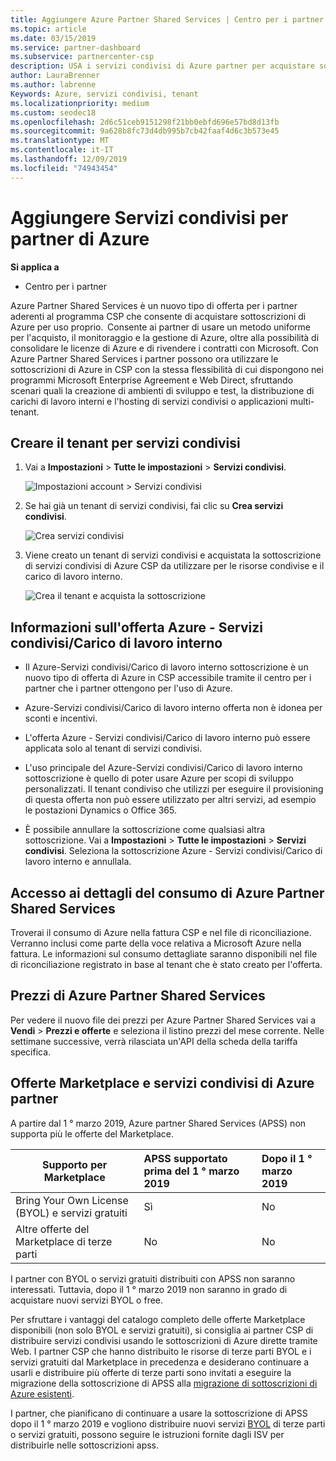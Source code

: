 ```yaml
---
title: Aggiungere Azure Partner Shared Services | Centro per i partner
ms.topic: article
ms.date: 03/15/2019
ms.service: partner-dashboard
ms.subservice: partnercenter-csp
description: USA i servizi condivisi di Azure partner per acquistare sottoscrizioni di Azure per uso personale e per avere un metodo uniforme per l'acquisto, il monitoraggio e la gestione di Azure.
author: LauraBrenner
ms.author: labrenne
Keywords: Azure, servizi condivisi, tenant
ms.localizationpriority: medium
ms.custom: seodec18
ms.openlocfilehash: 2d6c51ceb9151298f21bb0ebfd696e57bd8d13fb
ms.sourcegitcommit: 9a628b8fc73d4db995b7cb42faaf4d6c3b573e45
ms.translationtype: MT
ms.contentlocale: it-IT
ms.lasthandoff: 12/09/2019
ms.locfileid: "74943454"
---
```

# <a name="add-azure-partner-shared-services"></a>Aggiungere Servizi condivisi per partner di Azure

**Si applica a**

-  Centro per i partner

Azure Partner Shared Services è un nuovo tipo di offerta per i partner aderenti al programma CSP che consente di acquistare sottoscrizioni di Azure per uso proprio.  Consente ai partner di usare un metodo uniforme per l'acquisto, il monitoraggio e la gestione di Azure, oltre alla possibilità di consolidare le licenze di Azure e di rivendere i contratti con Microsoft. Con Azure Partner Shared Services i partner possono ora utilizzare le sottoscrizioni di Azure in CSP con la stessa flessibilità di cui dispongono nei programmi Microsoft Enterprise Agreement e Web Direct, sfruttando scenari quali la creazione di ambienti di sviluppo e test, la distribuzione di carichi di lavoro interni e l'hosting di servizi condivisi o applicazioni multi-tenant.  

## <a name="create-the-shared-services-tenant"></a>Creare il tenant per servizi condivisi

1. Vai a **Impostazioni** > **Tutte le impostazioni** > **Servizi condivisi**.

    ![**Impostazioni account** > **Servizi condivisi**](images/sharedservices2.png)

2. Se hai già un tenant di servizi condivisi, fai clic su **Crea servizi condivisi**.

    ![Crea servizi condivisi](images/sharedservices3.png)

3. Viene creato un tenant di servizi condivisi e acquistata la sottoscrizione di servizi condivisi di Azure CSP da utilizzare per le risorse condivise e il carico di lavoro interno.

    ![Crea il tenant e acquista la sottoscrizione](images/sharedservices5.png)

## <a name="about-the-azure--internalshared-services-offer"></a>Informazioni sull'offerta Azure - Servizi condivisi/Carico di lavoro interno

- Il Azure-Servizi condivisi/Carico di lavoro interno sottoscrizione è un nuovo tipo di offerta di Azure in CSP accessibile tramite il centro per i partner che i partner ottengono per l'uso di Azure. 

- Azure-Servizi condivisi/Carico di lavoro interno offerta non è idonea per sconti e incentivi.

- L'offerta Azure - Servizi condivisi/Carico di lavoro interno può essere applicata solo al tenant di servizi condivisi.

- L'uso principale del Azure-Servizi condivisi/Carico di lavoro interno sottoscrizione è quello di poter usare Azure per scopi di sviluppo personalizzati. Il tenant condiviso che utilizzi per eseguire il provisioning di questa offerta non può essere utilizzato per altri servizi, ad esempio le postazioni Dynamics o Office 365. 

- È possibile annullare la sottoscrizione come qualsiasi altra sottoscrizione. Vai a **Impostazioni** > **Tutte le impostazioni** > **Servizi condivisi**. Seleziona la sottoscrizione Azure - Servizi condivisi/Carico di lavoro interno e annullala.

## <a name="accessing-azure-partner-shared-services-consumption-details"></a>Accesso ai dettagli del consumo di Azure Partner Shared Services

Troverai il consumo di Azure nella fattura CSP e nel file di riconciliazione. Verranno inclusi come parte della voce relativa a Microsoft Azure nella fattura. Le informazioni sul consumo dettagliate saranno disponibili nel file di riconciliazione registrato in base al tenant che è stato creato per l'offerta. 

## <a name="azure-partner-shared-services-pricing"></a>Prezzi di Azure Partner Shared Services

Per vedere il nuovo file dei prezzi per Azure Partner Shared Services vai a **Vendi** > **Prezzi e offerte** e seleziona il listino prezzi del mese corrente. Nelle settimane successive, verrà rilasciata un'API della scheda della tariffa specifica.

## <a name="marketplace-offers-and-azure-partner-shared-services"></a>Offerte Marketplace e servizi condivisi di Azure partner

A partire dal 1 ° marzo 2019, Azure partner Shared Services (APSS) non supporta più le offerte del Marketplace.   

|**Supporto per Marketplace**   |**APSS supportato prima del 1 ° marzo 2019**|**Dopo il 1 ° marzo 2019**|
|---------------------------|:----------------------------|:-------------------|
|Bring Your Own License (BYOL) e servizi gratuiti   | Sì   | No|
|Altre offerte del Marketplace di terze parti   | No   |No|


I partner con BYOL o servizi gratuiti distribuiti con APSS non saranno interessati. Tuttavia, dopo il 1 ° marzo 2019 non saranno in grado di acquistare nuovi servizi BYOL o free. 

Per sfruttare i vantaggi del catalogo completo delle offerte Marketplace disponibili (non solo BYOL e servizi gratuiti), si consiglia ai partner CSP di distribuire servizi condivisi usando le sottoscrizioni di Azure dirette tramite Web.  I partner CSP che hanno distribuito le risorse di terze parti BYOL e i servizi gratuiti dal Marketplace in precedenza e desiderano continuare a usarli e distribuire più offerte di terze parti sono invitati a eseguire la migrazione della sottoscrizione di APSS alla [migrazione di sottoscrizioni di Azure esistenti](https://docs.microsoft.com/azure/cloud-solution-provider/migration/migration#migrating-existing-azure-subscriptions).

I partner, che pianificano di continuare a usare la sottoscrizione di APSS dopo il 1 ° marzo 2019 e vogliono distribuire nuovi servizi [BYOL](https://azuremarketplace.microsoft.com/marketplace/apps?filters=byol) di terze parti o servizi gratuiti, possono seguire le istruzioni fornite dagli ISV per distribuirle nelle sottoscrizioni apss.

